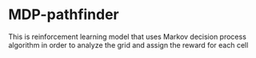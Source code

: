 # MDP-pathfinder


This is reinforcement learning model that uses Markov decision process algorithm in order to analyze the grid and assign the reward for each cell
